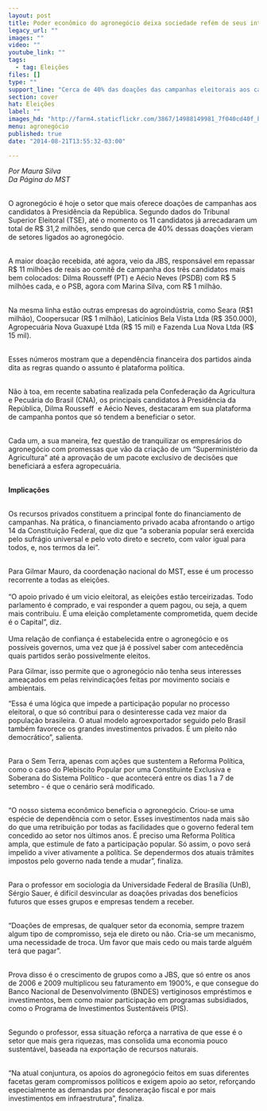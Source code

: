 ```yaml
---
layout: post
title: Poder econômico do agronegócio deixa sociedade refém de seus interesses
legacy_url: ""
images: ""
video: ""
youtube_link: ""
tags:
  - tag: Eleições
files: []
type: ""
support_line: "Cerca de 40% das doações das campanhas eleitorais aos candidatos à Presidência vieram de setores ligados ao agronegócio."
section: cover
hat: Eleições
label: ""
images_hd: "http://farm4.staticflickr.com/3867/14988149981_7f040cd40f_b.jpg"
menu: agronegócio
published: true
date: "2014-08-21T13:55:32-03:00"

---
```

<p><em>Por Maura Silva<br />
Da P&aacute;gina do MST</em></p>

<p><br />
O agroneg&oacute;cio &eacute; hoje o setor que mais oferece doa&ccedil;&otilde;es de campanhas aos candidatos &agrave; Presid&ecirc;ncia da Rep&uacute;blica. Segundo dados do Tribunal Superior Eleitoral (TSE), at&eacute; o momento os 11 candidatos j&aacute; arrecadaram um total de R$ 31,2 milh&otilde;es, sendo que cerca de 40% dessas doa&ccedil;&otilde;es vieram de setores ligados ao agroneg&oacute;cio.</p>

<p><br />
A maior doa&ccedil;&atilde;o recebida, at&eacute; agora, veio da JBS, respons&aacute;vel em repassar R$ 11 milh&otilde;es de reais ao comit&ecirc; de campanha dos tr&ecirc;s candidatos mais bem colocados: Dilma Rousseff (PT) e A&eacute;cio Neves (PSDB) com R$ 5 milh&otilde;es cada, e o PSB, agora com Marina Silva, com R$ 1 milh&atilde;o. &nbsp;</p>

<p><br />
Na mesma linha est&atilde;o outras empresas do agroind&uacute;stria, como Seara (R$1 milh&atilde;o), Coopersucar (R$ 1 milh&atilde;o), Latic&iacute;nios Bela Vista Ltda (R$ 350.000), Agropecu&aacute;ria Nova Guaxup&eacute; Ltda (R$ 15 mil) e Fazenda Lua Nova Ltda (R$ 15 mil).</p>

<p><br />
Esses n&uacute;meros mostram que a depend&ecirc;ncia financeira dos partidos ainda dita as regras quando o assunto &eacute; plataforma pol&iacute;tica.&nbsp;</p>

<p><br />
N&atilde;o &agrave; toa, em recente sabatina realizada pela Confedera&ccedil;&atilde;o da Agricultura e Pecu&aacute;ria do Brasil (CNA), os principais candidatos &agrave; Presid&ecirc;ncia da Rep&uacute;blica, Dilma Rousseff&nbsp; e A&eacute;cio Neves, destacaram em sua plataforma de campanha pontos que s&oacute; tendem a beneficiar o setor. &nbsp;</p>

<p><br />
Cada um, a sua maneira, fez quest&atilde;o de tranquilizar os empres&aacute;rios do agroneg&oacute;cio com promessas que v&atilde;o da cria&ccedil;&atilde;o de um &ldquo;Superminist&eacute;rio da Agricultura&rdquo; at&eacute; a aprova&ccedil;&atilde;o de um pacote exclusivo de decis&otilde;es que beneficiar&aacute; a esfera agropecu&aacute;ria.&nbsp;<br />
&nbsp;</p>

<p><strong>Implica&ccedil;&otilde;es</strong></p>

<p><br />
Os recursos privados constituem a principal fonte do financiamento de campanhas. Na pr&aacute;tica, o financiamento privado acaba afrontando o artigo 14 da Constitui&ccedil;&atilde;o Federal, que diz que &ldquo;a soberania popular ser&aacute; exercida pelo sufr&aacute;gio universal e pelo voto direto e secreto, com valor igual para todos, e, nos termos da lei&rdquo;.&nbsp;</p>

<p><br />
Para Gilmar Mauro, da coordena&ccedil;&atilde;o nacional do MST, esse &eacute; um processo recorrente a todas as elei&ccedil;&otilde;es.&nbsp;<br />
<br />
&ldquo;O apoio privado &eacute; um vicio eleitoral, as elei&ccedil;&otilde;es est&atilde;o terceirizadas. Todo parlamento &eacute; comprado, e vai responder a quem pagou, ou seja, a quem mais contribuiu. &Eacute; uma elei&ccedil;&atilde;o completamente comprometida, quem decide &eacute; o Capital&rdquo;, diz.&nbsp;&nbsp;<br />
<br />
Uma rela&ccedil;&atilde;o de confian&ccedil;a &eacute; estabelecida entre o agroneg&oacute;cio e os poss&iacute;veis governos, uma vez que j&aacute; &eacute; poss&iacute;vel saber com anteced&ecirc;ncia quais partidos ser&atilde;o possivelmente eleitos.&nbsp;</p>

<p>Para Gilmar, isso permite que o agroneg&oacute;cio n&atilde;o tenha seus interesses amea&ccedil;ados em pelas reivindica&ccedil;&otilde;es feitas por movimento sociais e ambientais.&nbsp;</p>

<p>&ldquo;Essa &eacute; uma l&oacute;gica que impede a participa&ccedil;&atilde;o popular no processo eleitoral, o que s&oacute; contribui para o desinteresse cada vez maior da popula&ccedil;&atilde;o brasileira. O atual modelo agroexportador seguido pelo Brasil tamb&eacute;m favorece os grandes investimentos privados. &Eacute; um pleito n&atilde;o democr&aacute;tico&rdquo;, salienta.&nbsp;</p>

<p><br />
Para o Sem Terra, apenas com a&ccedil;&otilde;es que sustentem a Reforma Pol&iacute;tica, como o caso do Plebiscito Popular por uma Constituinte Exclusiva e Soberana do Sistema Pol&iacute;tico - que acontecer&aacute; entre os dias 1 a 7 de setembro - &eacute; que o cen&aacute;rio ser&aacute; modificado.&nbsp;</p>

<p><br />
&ldquo;O nosso sistema econ&ocirc;mico beneficia o agroneg&oacute;cio. Criou-se uma esp&eacute;cie de depend&ecirc;ncia com o setor. Esses investimentos nada mais s&atilde;o do que uma retribui&ccedil;&atilde;o por todas as facilidades que o governo federal tem concedido ao setor nos &uacute;ltimos anos. &Eacute; preciso uma Reforma Pol&iacute;tica ampla, que estimule de fato a participa&ccedil;&atilde;o popular. S&oacute; assim, o povo ser&aacute; impelido a viver ativamente a pol&iacute;tica. Se dependermos dos atuais tr&acirc;mites impostos pelo governo nada tende a mudar&rdquo;, finaliza. &nbsp; &nbsp;</p>

<p><br />
Para o professor em sociologia da Universidade Federal de Bras&iacute;lia (UnB), S&eacute;rgio Sauer, &eacute; dif&iacute;cil desvincular as doa&ccedil;&otilde;es privadas dos benef&iacute;cios futuros que esses grupos e empresas tendem a receber.&nbsp;</p>

<p><br />
&ldquo;Doa&ccedil;&otilde;es de empresas, de qualquer setor da economia, sempre trazem algum tipo de compromisso, seja ele direto ou n&atilde;o. Cria-se um mecanismo, uma necessidade de troca. Um favor que mais cedo ou mais tarde algu&eacute;m ter&aacute; que pagar&rdquo;.</p>

<p><br />
Prova disso &eacute; o crescimento de grupos como a JBS, que s&oacute; entre os anos de 2006 e 2009 multiplicou seu faturamento em 1900%, e que consegue do Banco Nacional de Desenvolvimento (BNDES) vertiginosos empr&eacute;stimos e investimentos, bem como maior participa&ccedil;&atilde;o em programas subsidiados, como o Programa de Investimentos Sustent&aacute;veis (PIS).&nbsp;</p>

<p><br />
Segundo o professor, essa situa&ccedil;&atilde;o refor&ccedil;a a narrativa de que esse &eacute; o setor que mais gera riquezas, mas consolida uma economia pouco sustent&aacute;vel, baseada na exporta&ccedil;&atilde;o de recursos naturais.&nbsp;</p>

<p><br />
&ldquo;Na atual conjuntura, os apoios do agroneg&oacute;cio feitos em suas diferentes facetas geram compromissos pol&iacute;ticos e exigem apoio ao setor, refor&ccedil;ando especialmente as demandas por desonera&ccedil;&atilde;o fiscal e por mais investimentos em infraestrutura&rdquo;, finaliza. &nbsp;</p>
